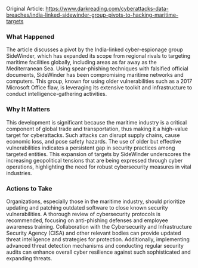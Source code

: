 Original Article: https://www.darkreading.com/cyberattacks-data-breaches/india-linked-sidewinder-group-pivots-to-hacking-maritime-targets

### What Happened

The article discusses a pivot by the India-linked cyber-espionage group SideWinder, which has expanded its scope from regional rivals to targeting maritime facilities globally, including areas as far away as the Mediterranean Sea. Using spear-phishing techniques with falsified official documents, SideWinder has been compromising maritime networks and computers. This group, known for using older vulnerabilities such as a 2017 Microsoft Office flaw, is leveraging its extensive toolkit and infrastructure to conduct intelligence-gathering activities.

### Why It Matters

This development is significant because the maritime industry is a critical component of global trade and transportation, thus making it a high-value target for cyberattacks. Such attacks can disrupt supply chains, cause economic loss, and pose safety hazards. The use of older but effective vulnerabilities indicates a persistent gap in security practices among targeted entities. This expansion of targets by SideWinder underscores the increasing geopolitical tensions that are being expressed through cyber operations, highlighting the need for robust cybersecurity measures in vital industries.

### Actions to Take

Organizations, especially those in the maritime industry, should prioritize updating and patching outdated software to close known security vulnerabilities. A thorough review of cybersecurity protocols is recommended, focusing on anti-phishing defenses and employee awareness training. Collaboration with the Cybersecurity and Infrastructure Security Agency (CISA) and other relevant bodies can provide updated threat intelligence and strategies for protection. Additionally, implementing advanced threat detection mechanisms and conducting regular security audits can enhance overall cyber resilience against such sophisticated and expanding threats.